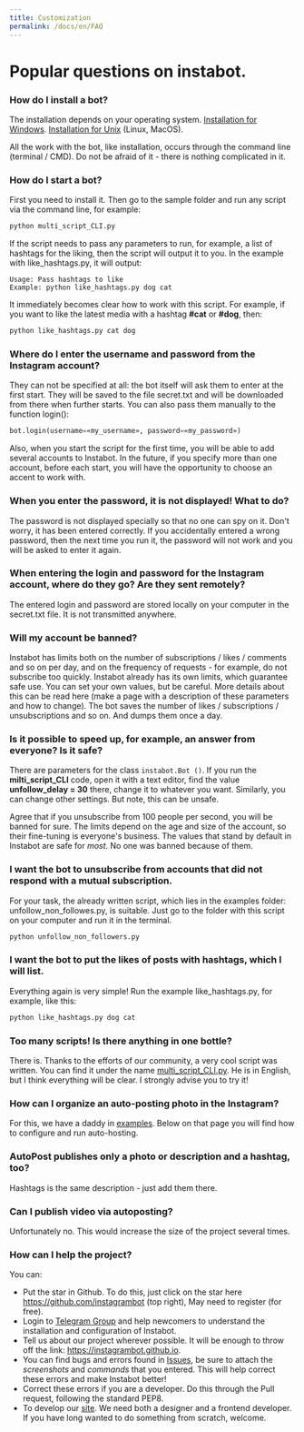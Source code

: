 ```yaml
---
title: Customization
permalink: /docs/en/FAQ
---
```



# Popular questions on instabot.

### How do I install a bot?

The installation depends on your operating system. [Installation for Windows](/docs/en/Installation_on_Windows.md). [Installation for Unix](/docs/en/Installation_on_Unix.md) (Linux, MacOS).

All the work with the bot, like installation, occurs through the command line (terminal / CMD). Do not be afraid of it - there is nothing complicated in it.

### How do I start a bot?

First you need to install it. Then go to the sample folder and run any script via the command line, for example:
``` python
python multi_script_CLI.py
```

If the script needs to pass any parameters to run, for example, a list of hashtags for the liking, then the script will output it to you. In the example with like_hashtags.py, it will output:
```
Usage: Pass hashtags to like
Example: python like_hashtags.py dog cat
```

It immediately becomes clear how to work with this script. For example, if you want to like the latest media with a hashtag **#cat** or **#dog**, then:
``` python
python like_hashtags.py cat dog
```

### Where do I enter the username and password from the Instagram account?

They can not be specified at all: the bot itself will ask them to enter at the first start. They will be saved to the file secret.txt and will be downloaded from there when further starts. You can also pass them manually to the function login():
``` python
bot.login(username=«my_username», password=«my_password»)
```

Also, when you start the script for the first time, you will be able to add several accounts to Instabot. In the future, if you specify more than one account, before each start, you will have the opportunity to choose an accent to work with.

### When you enter the password, it is not displayed! What to do?

The password is not displayed specially so that no one can spy on it. Don't worry, it has been entered correctly. If you accidentally entered a wrong password, then the next time you run it, the password will not work and you will be asked to enter it again.

### When entering the login and password for the Instagram account, where do they go? Are they sent remotely?

The entered login and password are stored locally on your computer in the secret.txt file. It is not transmitted anywhere.

### Will my account be banned?

Instabot has limits both on the number of subscriptions / likes / comments and so on per day, and on the frequency of requests - for example, do not subscribe too quickly. Instabot already has its own limits, which guarantee safe use. You can set your own values, but be careful. More details about this can be read here (make a page with a description of these parameters and how to change). The bot saves the number of likes / subscriptions / unsubscriptions and so on. And dumps them once a day.

### Is it possible to speed up, for example, an answer from everyone? Is it safe?

There are parameters for the class `instabot.Bot ()`. If you run the __milti_script_CLI__ code, open it with a text editor, find the value __unfollow_delay = 30__ there, change it to whatever you want. Similarly, you can change other settings. But note, this can be unsafe.

Agree that if you unsubscribe from 100 people per second, you will be banned for sure. The limits depend on the age and size of the account, so their fine-tuning is everyone's business. The values that stand by default in Instabot are safe for _most_. No one was banned because of them.

### I want the bot to unsubscribe from accounts that did not respond with a mutual subscription.

For your task, the already written script, which lies in the examples folder: unfollow_non_followes.py, is suitable. Just go to the folder with this script on your computer and run it in the terminal.
``` python
python unfollow_non_followers.py
```

### I want the bot to put the likes of posts with hashtags, which I will list.

Everything again is very simple! Run the example like_hashtags.py, for example, like this:
``` python
python like_hashtags.py dog cat
```

### Too many scripts! Is there anything in one bottle?

There is. Thanks to the efforts of our community, a very cool script was written. You can find it under the name [multi_script_CLI.py](/examples/multi_script_CLI.py). He is in English, but I think everything will be clear. I strongly advise you to try it!

### How can I organize an auto-posting photo in the Instagram?

For this, we have a daddy in [examples](/examples/autopost). Below on that page you will find how to configure and run auto-hosting.

### AutoPost publishes only a photo or description and a hashtag, too?

Hashtags is the same description - just add them there.

### Can I publish video via autoposting?

Unfortunately no. This would increase the size of the project several times.

### How can I help the project?

You can:
* Put the star in Github. To do this, just click on the star here https://github.com/instagrambot (top right), May need to register (for free).
* Login to [Telegram Group](https://t.me/instabotproject) and help newcomers to understand the installation and configuration of Instabot.
* Tell us about our project wherever possible. It will be enough to throw off the link: https://instagrambot.github.io.
* You can find bugs and errors found in [Issues](https://github.com/instagrambot/instabot/issues), be sure to attach the _screenshots_ and _commands_ that you entered. This will help correct these errors and make Instabot better!
* Correct these errors if you are a developer. Do this through the Pull request, following the standard PEP8.
* To develop our [site](https://github.com/instagrambot/instagrambot.github.io). We need both a designer and a frontend developer. If you have long wanted to do something from scratch, welcome.
